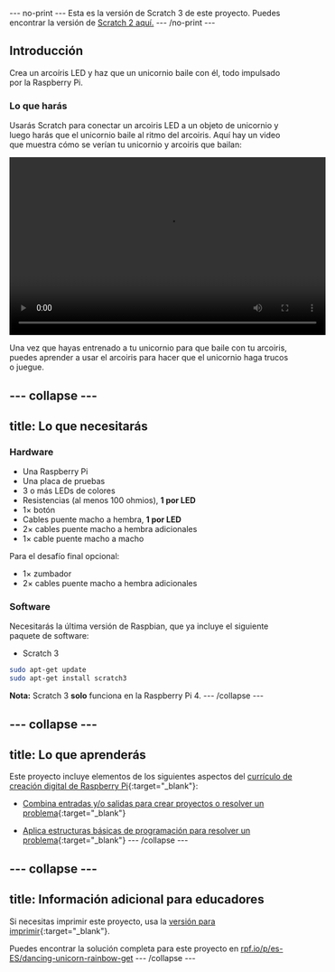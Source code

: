 --- no-print --- 
Esta es la versión de Scratch 3 de este proyecto. Puedes encontrar la versión de [Scratch 2 aquí.](https://projects.raspberrypi.org/es-ES/projects/dancing-unicorn-rainbow-scratch2) 
--- /no-print ---

## Introducción

Crea un arcoíris LED y haz que un unicornio baile con él, todo impulsado por la Raspberry Pi.

### Lo que harás

Usarás Scratch para conectar un arcoiris LED a un objeto de unicornio y luego harás que el unicornio baile al ritmo del arcoiris. Aquí hay un video que muestra cómo se verían tu unicornio y arcoiris que bailan:

<video width="560" height="315" controls> <source src="resources/Screencast.mp4" type="video/mp4"> Tu navegador no soporta vídeo tag, prueba FireFox o Chrome </video> 

Una vez que hayas entrenado a tu unicornio para que baile con tu arcoiris, puedes aprender a usar el arcoiris para hacer que el unicornio haga trucos o juegue.

--- collapse ---
---
title: Lo que necesitarás
---

### Hardware

+ Una Raspberry Pi
+ Una placa de pruebas
+ 3 o más LEDs de colores
+ Resistencias (al menos 100 ohmios), **1 por LED**
+ 1× botón
+ Cables puente macho a hembra, **1 por LED**
+ 2× cables puente macho a hembra adicionales
+ 1× cable puente macho a macho

Para el desafío final opcional:

+ 1× zumbador
+ 2× cables puente macho a hembra adicionales

### Software

Necesitarás la última versión de Raspbian, que ya incluye el siguiente paquete de software:

+ Scratch 3

```bash
sudo apt-get update
sudo apt-get install scratch3
```

**Nota:** Scratch 3 **solo** funciona en la Raspberry Pi 4. --- /collapse ---

--- collapse ---
---
title: Lo que aprenderás
---

Este proyecto incluye elementos de los siguientes aspectos del [currículo de creación digital de Raspberry Pi](http://rpf.io/curriculum){:target="_blank"}:

+ [Combina entradas y/o salidas para crear proyectos o resolver un problema](https://curriculum.raspberrypi.org/physical-computing/builder/){:target="_blank"}

+ [Aplica estructuras básicas de programación para resolver un problema](https://www.raspberrypi.org/curriculum/programming/builder){:target="_blank"} --- /collapse ---

--- collapse ---
---
title: Información adicional para educadores
---

Si necesitas imprimir este proyecto, usa la [versión para imprimir](https://projects.raspberrypi.org/es-ES/projects/dancing-unicorn-rainbow/print){:target="_blank"}.

Puedes encontrar la solución completa para este proyecto en [rpf.io/p/es-ES/dancing-unicorn-rainbow-get](https://rpf.io/p/es-ES/dancing-unicorn-rainbow-get) --- /collapse ---